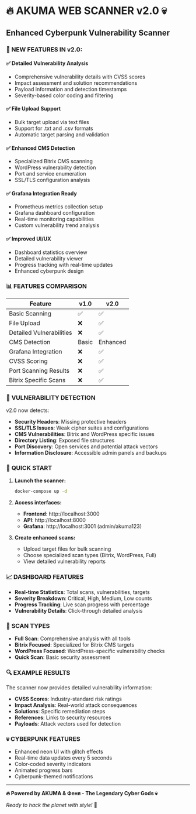 # 🔥 AKUMA WEB SCANNER v2.0 💀
## Enhanced Cyberpunk Vulnerability Scanner

### 🚀 NEW FEATURES IN v2.0:

#### ✅ **Detailed Vulnerability Analysis**
- Comprehensive vulnerability details with CVSS scores
- Impact assessment and solution recommendations  
- Payload information and detection timestamps
- Severity-based color coding and filtering

#### ✅ **File Upload Support**
- Bulk target upload via text files
- Support for .txt and .csv formats
- Automatic target parsing and validation

#### ✅ **Enhanced CMS Detection**
- Specialized Bitrix CMS scanning
- WordPress vulnerability detection
- Port and service enumeration
- SSL/TLS configuration analysis

#### ✅ **Grafana Integration Ready**
- Prometheus metrics collection setup
- Grafana dashboard configuration
- Real-time monitoring capabilities
- Custom vulnerability trend analysis

#### ✅ **Improved UI/UX**
- Dashboard statistics overview
- Detailed vulnerability viewer
- Progress tracking with real-time updates
- Enhanced cyberpunk design

### 📊 **FEATURES COMPARISON**

| Feature | v1.0 | v2.0 |
|---------|------|------|
| Basic Scanning | ✅ | ✅ |
| File Upload | ❌ | ✅ |
| Detailed Vulnerabilities | ❌ | ✅ |
| CMS Detection | Basic | Enhanced |
| Grafana Integration | ❌ | ✅ |
| CVSS Scoring | ❌ | ✅ |
| Port Scanning Results | ❌ | ✅ |
| Bitrix Specific Scans | ❌ | ✅ |

### 🎯 **VULNERABILITY DETECTION**

v2.0 now detects:
- **Security Headers**: Missing protective headers
- **SSL/TLS Issues**: Weak cipher suites and configurations  
- **CMS Vulnerabilities**: Bitrix and WordPress specific issues
- **Directory Listing**: Exposed file structures
- **Port Discovery**: Open services and potential attack vectors
- **Information Disclosure**: Accessible admin panels and backups

### 🔧 **QUICK START**

1. **Launch the scanner:**
   ```bash
   docker-compose up -d
   ```

2. **Access interfaces:**
   - **Frontend**: http://localhost:3000
   - **API**: http://localhost:8000
   - **Grafana**: http://localhost:3001 (admin/akuma123)

3. **Create enhanced scans:**
   - Upload target files for bulk scanning
   - Choose specialized scan types (Bitrix, WordPress, Full)
   - View detailed vulnerability reports

### 📈 **DASHBOARD FEATURES**

- **Real-time Statistics**: Total scans, vulnerabilities, targets
- **Severity Breakdown**: Critical, High, Medium, Low counts
- **Progress Tracking**: Live scan progress with percentage
- **Vulnerability Details**: Click-through detailed analysis

### 🎨 **SCAN TYPES**

- **Full Scan**: Comprehensive analysis with all tools
- **Bitrix Focused**: Specialized for Bitrix CMS targets
- **WordPress Focused**: WordPress-specific vulnerability checks
- **Quick Scan**: Basic security assessment

### 🔍 **EXAMPLE RESULTS**

The scanner now provides detailed vulnerability information:
- **CVSS Scores**: Industry-standard risk ratings
- **Impact Analysis**: Real-world attack consequences
- **Solutions**: Specific remediation steps
- **References**: Links to security resources
- **Payloads**: Attack vectors used for detection

### 💀 **CYBERPUNK FEATURES**

- Enhanced neon UI with glitch effects
- Real-time data updates every 5 seconds
- Color-coded severity indicators
- Animated progress bars
- Cyberpunk-themed notifications

---

**🔥 Powered by AKUMA & Феня - The Legendary Cyber Gods 💀**

*Ready to hack the planet with style!* 🚀

